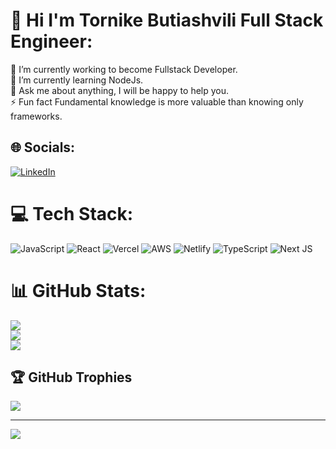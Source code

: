 # 💫 Hi I'm Tornike Butiashvili Full Stack Engineer:
🔭 I’m currently working to become Fullstack Developer.<br>🌱 I’m currently learning NodeJs.<br>💬 Ask me about anything, I will be happy to help you.<br>⚡ Fun fact Fundamental knowledge is more valuable than knowing only frameworks.


## 🌐 Socials:
[![LinkedIn](https://img.shields.io/badge/LinkedIn-%230077B5.svg?logo=linkedin&logoColor=white)](https://linkedin.com/in/https://www.linkedin.com/in/tornike-butiashvili-4b3633226/) 

# 💻 Tech Stack:
![JavaScript](https://img.shields.io/badge/javascript-%23323330.svg?style=for-the-badge&logo=javascript&logoColor=%23F7DF1E) ![React](https://img.shields.io/badge/react-%2320232a.svg?style=for-the-badge&logo=react&logoColor=%2361DAFB) ![Vercel](https://img.shields.io/badge/vercel-%23000000.svg?style=for-the-badge&logo=vercel&logoColor=white) ![AWS](https://img.shields.io/badge/AWS-%23FF9900.svg?style=for-the-badge&logo=amazon-aws&logoColor=white) ![Netlify](https://img.shields.io/badge/netlify-%23000000.svg?style=for-the-badge&logo=netlify&logoColor=#00C7B7) ![TypeScript](https://img.shields.io/badge/typescript-%23007ACC.svg?style=for-the-badge&logo=typescript&logoColor=white) ![Next JS](https://img.shields.io/badge/Next-black?style=for-the-badge&logo=next.js&logoColor=white)
# 📊 GitHub Stats:
![](https://github-readme-stats.vercel.app/api?username=tornike2002&theme=dark&hide_border=false&include_all_commits=false&count_private=false)<br/>
![](https://github-readme-streak-stats.herokuapp.com/?user=tornike2002&theme=dark&hide_border=false)<br/>
![](https://github-readme-stats.vercel.app/api/top-langs/?username=tornike2002&theme=dark&hide_border=false&include_all_commits=false&count_private=false&layout=compact)

## 🏆 GitHub Trophies
![](https://github-profile-trophy.vercel.app/?username=tornike2002&theme=radical&no-frame=true&no-bg=false&margin-w=4)

---
[![](https://visitcount.itsvg.in/api?id=tornike2002&icon=1&color=0)](https://visitcount.itsvg.in)

<!-- Proudly created with GPRM ( https://gprm.itsvg.in ) -->
